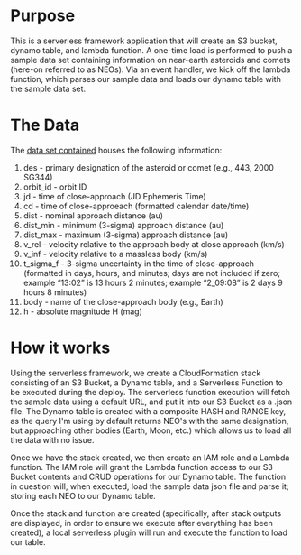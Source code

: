 # Purpose
This is a serverless framework application that will create an S3 bucket, dynamo table, and lambda function. A one-time load is performed to push a sample data set containing information on near-earth asteroids and comets (here-on referred to as NEOs). Via an event handler, we kick off the lambda function, which parses our sample data and loads our dynamo table with the sample data set.

# The Data
The [data set contained](https://ssd-api.jpl.nasa.gov/doc/cad.html) houses the following information:


1. des - primary designation of the asteroid or comet (e.g., 443, 2000 SG344)
2. orbit_id - orbit ID
3. jd - time of close-approach (JD Ephemeris Time)
4. cd - time of close-approeach (formatted calendar date/time)
5. dist - nominal approach distance (au)
6. dist_min - minimum (3-sigma) approach distance (au)
7. dist_max - maximum (3-sigma) approach distance (au)
8. v_rel - velocity relative to the approach body at close approach (km/s)
9. v_inf - velocity relative to a massless body (km/s)
10. t_sigma_f - 3-sigma uncertainty in the time of close-approach (formatted in days, hours, and minutes; days are not included if zero; example “13:02” is 13 hours 2 minutes; example “2_09:08” is 2 days 9 hours 8 minutes)
11. body - name of the close-approach body (e.g., Earth)
12. h - absolute magnitude H (mag)

# How it works
Using the serverless framework, we create a CloudFormation stack consisting of an S3 Bucket, a Dynamo table, and a Serverless Function to be executed during the deploy. The serverless function execution will fetch the sample data using a default URL, and put it into our S3 Bucket as a .json file. The Dynamo table is created with a composite HASH and RANGE key, as the query I'm using by default returns NEO's with the same designation, but approaching other bodies (Earth, Moon, etc.) which allows us to load all the data with no issue.

Once we have the stack created, we then create an IAM role and a Lambda function. The IAM role will grant the Lambda function access to our S3 Bucket contents and CRUD operations for our Dynamo table. The function in question will, when executed, load the sample data json file and parse it; storing each NEO to our Dynamo table.

Once the stack and function are created (specifically, after stack outputs are displayed, in order to ensure we execute after everything has been created), a local serverless plugin will run and execute the function to load our table.
